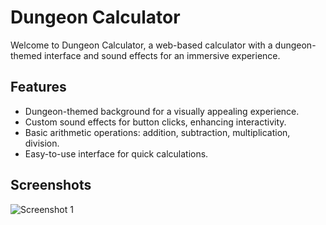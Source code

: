 # Dungeon Calculator

Welcome to Dungeon Calculator, a web-based calculator with a dungeon-themed interface and sound effects for an immersive experience.

## Features

- Dungeon-themed background for a visually appealing experience.
- Custom sound effects for button clicks, enhancing interactivity.
- Basic arithmetic operations: addition, subtraction, multiplication, division.
- Easy-to-use interface for quick calculations.

## Screenshots

![Screenshot 1](https://www.canva.com/design/DAF9K25MmmE/9-CTe0jq8Tly1FLwuTuumg/edit?utm_content=DAF9K25MmmE&utm_campaign=designshare&utm_medium=link2&utm_source=sharebutton)

